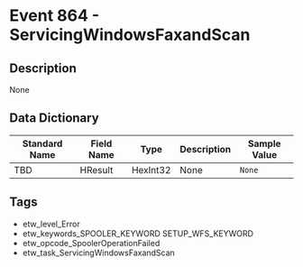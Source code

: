 # Event 864 - ServicingWindowsFaxandScan

## Description
None

## Data Dictionary
|Standard Name|Field Name|Type|Description|Sample Value|
|---|---|---|---|---|
|TBD|HResult|HexInt32|None|`None`|

## Tags
* etw_level_Error
* etw_keywords_SPOOLER_KEYWORD SETUP_WFS_KEYWORD
* etw_opcode_SpoolerOperationFailed
* etw_task_ServicingWindowsFaxandScan